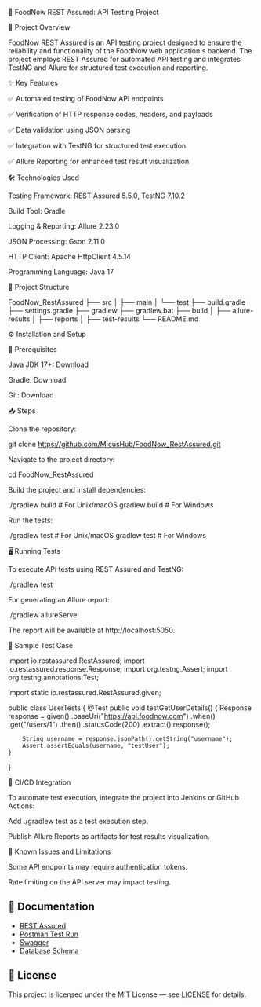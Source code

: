📌 FoodNow REST Assured: API Testing Project

📖 Project Overview

FoodNow REST Assured is an API testing project designed to ensure the reliability and functionality of the FoodNow web application's backend. The project employs REST Assured for automated API testing and integrates TestNG and Allure for structured test execution and reporting.

✨ Key Features

✅ Automated testing of FoodNow API endpoints

✅ Verification of HTTP response codes, headers, and payloads

✅ Data validation using JSON parsing

✅ Integration with TestNG for structured test execution

✅ Allure Reporting for enhanced test result visualization

🛠️ Technologies Used

Testing Framework: REST Assured 5.5.0, TestNG 7.10.2

Build Tool: Gradle

Logging & Reporting: Allure 2.23.0

JSON Processing: Gson 2.11.0

HTTP Client: Apache HttpClient 4.5.14

Programming Language: Java 17

📂 Project Structure

FoodNow_RestAssured
├── src
│   ├── main
│   └── test
├── build.gradle
├── settings.gradle
├── gradlew
├── gradlew.bat
├── build
│   ├── allure-results
│   ├── reports
│   ├── test-results
└── README.md

⚙️ Installation and Setup

🔧 Prerequisites

Java JDK 17+: Download

Gradle: Download

Git: Download

📥 Steps

Clone the repository:

git clone https://github.com/MicusHub/FoodNow_RestAssured.git

Navigate to the project directory:

cd FoodNow_RestAssured

Build the project and install dependencies:

./gradlew build  # For Unix/macOS
gradlew build  # For Windows

Run the tests:

./gradlew test  # For Unix/macOS
gradlew test  # For Windows

🖥️ Running Tests

To execute API tests using REST Assured and TestNG:

./gradlew test

For generating an Allure report:

./gradlew allureServe

The report will be available at http://localhost:5050.

📝 Sample Test Case

import io.restassured.RestAssured;
import io.restassured.response.Response;
import org.testng.Assert;
import org.testng.annotations.Test;

import static io.restassured.RestAssured.given;

public class UserTests {
@Test
public void testGetUserDetails() {
Response response = given()
.baseUri("https://api.foodnow.com")
.when()
.get("/users/1")
.then()
.statusCode(200)
.extract().response();

        String username = response.jsonPath().getString("username");
        Assert.assertEquals(username, "testUser");
    }
}

🚀 CI/CD Integration

To automate test execution, integrate the project into Jenkins or GitHub Actions:

Add ./gradlew test as a test execution step.

Publish Allure Reports as artifacts for test results visualization.

🛑 Known Issues and Limitations

Some API endpoints may require authentication tokens.

Rate limiting on the API server may impact testing.

## 📄 Documentation

* [REST Assured](./screenshots/wn63-89-1.png)
* [Postman Test Run](https://drive.google.com/file/d/1V8IPwh7pYfbmQC2rEsfBjDsKVhlLnyFo/view?usp=sharing)
* [Swagger](https://oyster-app-hck73.ondigitalocean.app/api/swagger-ui/index.html#/)
* [Database Schema](https://drawsql.app/teams/vera-team/diagrams/order-food)

## 📜 License

This project is licensed under the MIT License — see [LICENSE](https://opensource.org/license/mit) for details.
